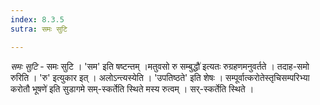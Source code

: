 ```yaml
---
index: 8.3.5
sutra: समः सुटि

---
```

_समः सुटि_ - समः सुटि । 'सम' इति षष्टन्तम् ।मतुवसो रु सम्बुद्धौ॑ इत्यतः रुग्रहणमनुवर्तते । तदाह-समो रुरिति । 'रु' इत्युकार इत् । अलोऽन्त्यस्येति । 'उपतिष्ठते' इति शेषः । सम्पूर्वात्करोतेस्तृचिसम्परिभ्या करोतौ भूषणे॑ इति सुडागमे सम्-स्कर्तेति स्थिते मस्य रुत्वम् । सर्-स्कर्तेति स्थिते ।